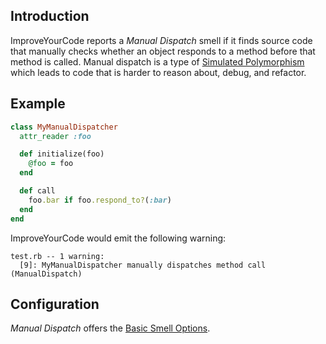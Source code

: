 ## Introduction

ImproveYourCode reports a _Manual Dispatch_ smell if it finds source code that manually checks whether an object responds to a method before that method is called. Manual dispatch is a type of [Simulated Polymorphism](Simulated-Polymorphism.md) which leads to code that is harder to reason about, debug, and refactor.

## Example

```Ruby
class MyManualDispatcher
  attr_reader :foo

  def initialize(foo)
    @foo = foo
  end

  def call
    foo.bar if foo.respond_to?(:bar)
  end
end
```

ImproveYourCode would emit the following warning:

```
test.rb -- 1 warning:
  [9]: MyManualDispatcher manually dispatches method call (ManualDispatch)
```

## Configuration

_Manual Dispatch_ offers the [Basic Smell Options](Basic-Smell-Options.md).
